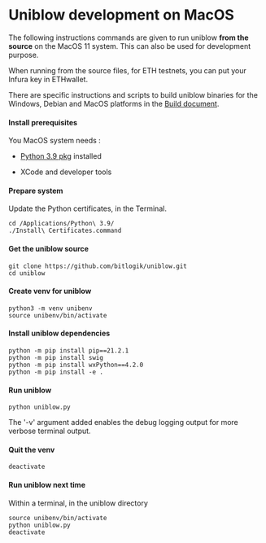 Uniblow development on MacOS
============================

The following instructions commands are given to run uniblow **from the source**
on the MacOS 11 system. This can also be used for development purpose.

When running from the source files, for ETH testnets, you can put your Infura key in
ETHwallet.

There are specific instructions and scripts to build uniblow binaries for the
Windows, Debian and MacOS platforms in the [Build document](Build.md).

#### Install prerequisites

You MacOS system needs :

- [Python 3.9 pkg](https://www.python.org/ftp/python/3.9.9/python-3.9.9-macos11.pkg) installed

- XCode and developer tools

#### Prepare system

Update the Python certificates, in the Terminal.

```
cd /Applications/Python\ 3.9/
./Install\ Certificates.command
```

#### Get the uniblow source

```
git clone https://github.com/bitlogik/uniblow.git
cd uniblow
```

#### Create venv for uniblow

```
python3 -m venv unibenv
source unibenv/bin/activate
```

#### Install uniblow dependencies

```
python -m pip install pip==21.2.1
python -m pip install swig
python -m pip install wxPython==4.2.0
python -m pip install -e .
```

#### Run uniblow

```
python uniblow.py
```

The '-v' argument added enables the debug logging output for more verbose terminal
output.

#### Quit the venv

```
deactivate
```

#### Run uniblow next time

Within a terminal, in the uniblow directory

```
source unibenv/bin/activate
python uniblow.py
deactivate
```